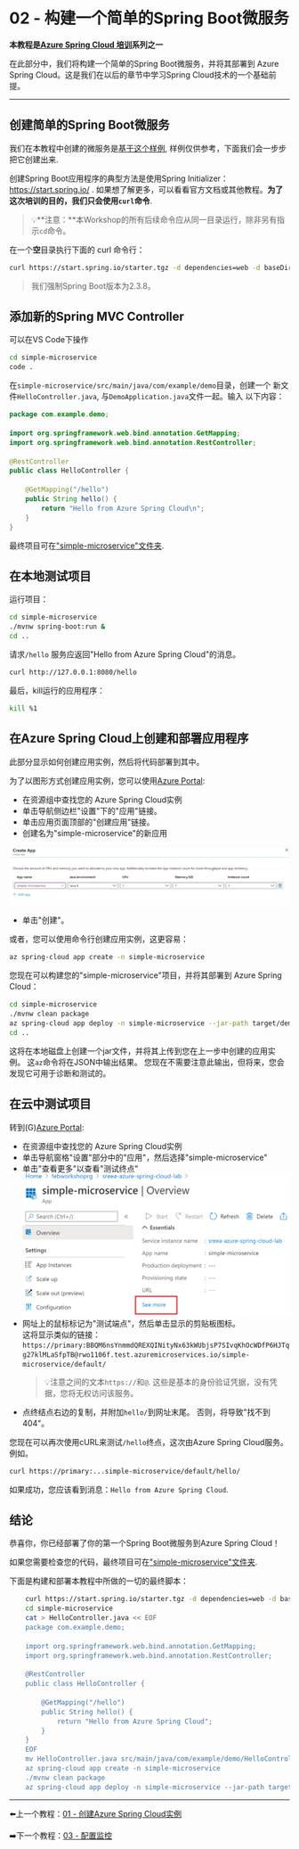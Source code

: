 # 02 - 构建一个简单的Spring Boot微服务

**本教程是[Azure Spring Cloud 培训](../README.md)系列之一**

在此部分中，我们将构建一个简单的Spring Boot微服务，并将其部署到 Azure Spring Cloud。这是我们在以后的章节中学习Spring Cloud技术的一个基础前提。

---

## 创建简单的Spring Boot微服务

我们在本教程中创建的微服务是[基于这个样例](simple-microservice/), 样例仅供参考，下面我们会一步步把它创建出来.

创建Spring Boot应用程序的典型方法是使用Spring Initializer：<https://start.spring.io/> . 如果想了解更多，可以看看官方文档或其他教程。**为了这次培训的目的，我们只会使用`curl`命令**.

> 💡**注意：**本Workshop的所有后续命令应从同一目录运行，除非另有指示`cd`命令。

在一个**空**目录执行下面的 curl 命令行：

```bash
curl https://start.spring.io/starter.tgz -d dependencies=web -d baseDir=simple-microservice -d bootVersion=2.3.8 -d javaVersion=1.8 | tar -xzvf -
```

> 我们强制Spring Boot版本为2.3.8。

## 添加新的Spring MVC Controller

可以在VS Code下操作
```bash
cd simple-microservice
code .
```

在`simple-microservice/src/main/java/com/example/demo`目录，创建一个
新文件`HelloController.java`, 与`DemoApplication.java`文件一起。输入
以下内容：

```java
package com.example.demo;

import org.springframework.web.bind.annotation.GetMapping;
import org.springframework.web.bind.annotation.RestController;

@RestController
public class HelloController {

    @GetMapping("/hello")
    public String hello() {
        return "Hello from Azure Spring Cloud\n";
    }
}
```

最终项目可在["simple-microservice"文件夹](simple-microservice/).

## 在本地测试项目

运行项目：

```bash
cd simple-microservice
./mvnw spring-boot:run &
cd ..
```

请求`/hello` 服务应返回"Hello from Azure Spring Cloud"的消息。

```bash
curl http://127.0.0.1:8080/hello
```

最后，kill运行的应用程序：

```bash
kill %1
```

## 在Azure Spring Cloud上创建和部署应用程序

此部分显示如何创建应用实例，然后将代码部署到其中。

为了以图形方式创建应用实例，您可以使用[Azure Portal](https://portal.azure.com/):

-   在资源组中查找您的 Azure Spring Cloud实例
-   单击导航侧边栏"设置"下的"应用"链接。
-   单击应用页面顶部的"创建应用"链接。
-   创建名为"simple-microservice"的新应用

![Create application](media/01-create-application.png)

-   单击"创建"。

或者，您可以使用命令行创建应用实例，这更容易：

```bash
az spring-cloud app create -n simple-microservice
```

您现在可以构建您的"simple-microservice"项目，并将其部署到 Azure Spring Cloud：

```bash
cd simple-microservice
./mvnw clean package
az spring-cloud app deploy -n simple-microservice --jar-path target/demo-0.0.1-SNAPSHOT.jar
cd ..
```

这将在本地磁盘上创建一个jar文件，并将其上传到您在上一步中创建的应用实例。 这`az`命令将在JSON中输出结果。 您现在不需要注意此输出，但将来，您会发现它可用于诊断和测试的。

## 在云中测试项目

转到(G)[Azure Portal](https://portal.azure.com/):

-   在资源组中查找您的 Azure Spring Cloud实例
-   单击导航窗格"设置"部分中的"应用"，然后选择"simple-microservice"
-   单击"查看更多"以查看"测试终点"
    ![See More](media/02-seemore.png)
-   网址上的鼠标标记为"测试端点"，然后单击显示的剪贴板图标。  
    这将显示类似的链接：
     `https://primary:BBQM6nsYnmmdQREXQINityNx63kWUbjsP7SIvqKhOcWDfP6HJTqg27klMLaSfpTB@rwo1106f.test.azuremicroservices.io/simple-microservice/default/`
    > 💡注意之间的文本`https://`和`@`. 这些是基本的身份验证凭据，没有凭据，您将无权访问该服务。
-   点终结点右边的复制，并附加`hello/`到网址末尾。 否则，将导致"找不到404"。

您现在可以再次使用cURL来测试`/hello`终点，这次由Azure Spring Cloud服务。 例如。

```bash
curl https://primary:...simple-microservice/default/hello/
```

如果成功，您应该看到消息：`Hello from Azure Spring Cloud`.

## 结论

恭喜你，你已经部署了你的第一个Spring Boot微服务到Azure Spring Cloud！

如果您需要检查您的代码，最终项目可在["simple-microservice"文件夹](simple-microservice/).

下面是构建和部署本教程中所做的一切的最终脚本：
```bash
    curl https://start.spring.io/starter.tgz -d dependencies=web -d baseDir=simple-microservice -d bootVersion=2.3.8 -d javaVersion=1.8 | tar -xzvf -
    cd simple-microservice
    cat > HelloController.java << EOF
    package com.example.demo;

    import org.springframework.web.bind.annotation.GetMapping;
    import org.springframework.web.bind.annotation.RestController;

    @RestController
    public class HelloController {

        @GetMapping("/hello")
        public String hello() {
            return "Hello from Azure Spring Cloud";
        }
    }
    EOF
    mv HelloController.java src/main/java/com/example/demo/HelloController.java
    az spring-cloud app create -n simple-microservice
    ./mvnw clean package
    az spring-cloud app deploy -n simple-microservice --jar-path target/demo-0.0.1-SNAPSHOT.jar
```
---

⬅️上一个教程：[01 - 创建Azure Spring Cloud实例](../01-create-an-azure-spring-cloud-instance/README.md)

➡️下一个教程：[03 - 配置监控](../03-configure-monitoring/README.md)
